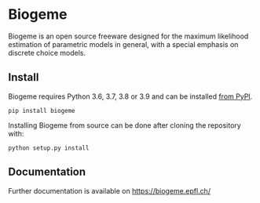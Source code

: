 # Biogeme

Biogeme is an open source freeware designed for the maximum likelihood estimation of parametric models in general, with a special emphasis on discrete choice models.

## Install
Biogeme requires Python 3.6, 3.7, 3.8 or 3.9 and can be installed [from PyPI](https://pypi.org/project/biogeme/).

`pip install biogeme`

Installing Biogeme from source can be done after cloning the repository with:

`python setup.py install`

## Documentation
Further documentation is available on https://biogeme.epfl.ch/
